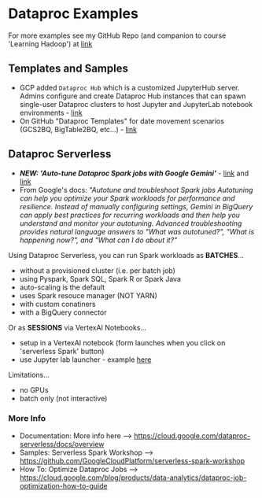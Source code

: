 # Dataproc Examples

For more examples see my GitHub Repo (and companion to course 'Learning Hadoop') at [link](https://github.com/lynnlangit/learning-hadoop-and-spark)

## Templates and Samples

- GCP added `Dataproc Hub` which is a customized JupyterHub server. Admins configure and create Dataproc Hub instances that can spawn single-user Dataproc clusters to host Jupyter and JupyterLab notebook environments - [link](https://cloud.google.com/dataproc/docs/tutorials/dataproc-hub-admins)
- On GitHub "Dataproc Templates" for date movement scenarios (GCS2BQ, BigTable2BQ, etc...) - [link](https://github.com/GoogleCloudPlatform/dataproc-templates/blob/main/README.md)

## Dataproc Serverless

- ***NEW: 'Auto-tune Dataproc Spark jobs with Google Gemini'*** - [link](https://cloud.google.com/dataproc-serverless/docs/concepts/autotuning) and [link](https://cloud.google.com/gemini/docs/bigquery/overview#spark)
- From Google's docs: *"Autotune and troubleshoot Spark jobs
Autotuning can help you optimize your Spark workloads for performance and resilience. Instead of manually configuring settings, Gemini in BigQuery can apply best practices for recurring workloads and then help you understand and monitor your autotuning. Advanced troubleshooting provides natural language answers to "What was autotuned?", "What is happening now?", and "What can I do about it?"*

Using Dataproc Serverless, you can run Spark workloads as **BATCHES**...
- without a provisioned cluster (i.e. per batch job)
- using Pyspark, Spark SQL, Spark R or Spark Java
- auto-scaling is the default
- uses Spark resouce manager (NOT YARN)
- with custom conatiners
- with a BigQuery connector

Or as **SESSIONS** via VertexAI Notebooks...
- setup in a VertexAI notebook (form launches when you click on 'serverless Spark' button)
- use Jupyter lab launcher - example [here](https://cloud.google.com/dataproc-serverless/docs/quickstarts/jupyterlab-sessions)

Limitations...
- no GPUs
- batch only (not interactive)

### More Info
- Documentation: More info here --> https://cloud.google.com/dataproc-serverless/docs/overview
- Samples: Serverless Spark Workshop --> https://github.com/GoogleCloudPlatform/serverless-spark-workshop
- How To: Optimize Dataproc Jobs --> https://cloud.google.com/blog/products/data-analytics/dataproc-job-optimization-how-to-guide

